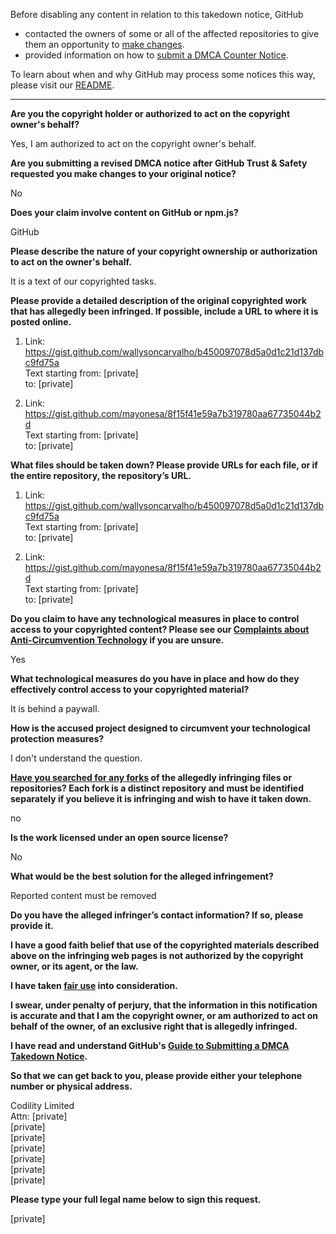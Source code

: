 Before disabling any content in relation to this takedown notice, GitHub
- contacted the owners of some or all of the affected repositories to give them an opportunity to [make changes](https://docs.github.com/en/github/site-policy/dmca-takedown-policy#a-how-does-this-actually-work).
- provided information on how to [submit a DMCA Counter Notice](https://docs.github.com/en/articles/guide-to-submitting-a-dmca-counter-notice).

To learn about when and why GitHub may process some notices this way, please visit our [README](https://github.com/github/dmca/blob/master/README.md#anatomy-of-a-takedown-notice).

---

**Are you the copyright holder or authorized to act on the copyright owner's behalf?**  
  
Yes, I am authorized to act on the copyright owner's behalf.  
  
**Are you submitting a revised DMCA notice after GitHub Trust & Safety requested you make changes to your original notice?**  
  
No  
  
**Does your claim involve content on GitHub or npm.js?**  
  
GitHub  
  
**Please describe the nature of your copyright ownership or authorization to act on the owner's behalf.**  
  
It is a text of our copyrighted tasks.  
  
**Please provide a detailed description of the original copyrighted work that has allegedly been infringed. If possible, include a URL to where it is posted online.**  
  
1) Link: https://gist.github.com/wallysoncarvalho/b450097078d5a0d1c21d137dbc9fd75a  
Text starting from: [private]   
to: [private]    
  
2) Link: https://gist.github.com/mayonesa/8f15f41e59a7b319780aa67735044b2d  
Text starting from: [private]    
to: [private]    
  
**What files should be taken down? Please provide URLs for each file, or if the entire repository, the repository’s URL.**  
  
1) Link: https://gist.github.com/wallysoncarvalho/b450097078d5a0d1c21d137dbc9fd75a  
Text starting from: [private]   
to: [private]    
  
2) Link: https://gist.github.com/mayonesa/8f15f41e59a7b319780aa67735044b2d  
Text starting from: [private]    
to: [private]    
  
**Do you claim to have any technological measures in place to control access to your copyrighted content? Please see our <a href="https://docs.github.com/articles/guide-to-submitting-a-dmca-takedown-notice#complaints-about-anti-circumvention-technology">Complaints about Anti-Circumvention Technology</a> if you are unsure.**  
  
Yes  
  
**What technological measures do you have in place and how do they effectively control access to your copyrighted material?**  
  
It is behind a paywall.  
  
**How is the accused project designed to circumvent your technological protection measures?**  
  
I don't understand the question.  
  
**<a href="https://docs.github.com/articles/dmca-takedown-policy#b-what-about-forks-or-whats-a-fork">Have you searched for any forks</a> of the allegedly infringing files or repositories? Each fork is a distinct repository and must be identified separately if you believe it is infringing and wish to have it taken down.**  
  
no  
  
**Is the work licensed under an open source license?**  
  
No  
  
**What would be the best solution for the alleged infringement?**  
  
Reported content must be removed  
  
**Do you have the alleged infringer’s contact information? If so, please provide it.**  
  
**I have a good faith belief that use of the copyrighted materials described above on the infringing web pages is not authorized by the copyright owner, or its agent, or the law.**  
  
**I have taken <a href="https://www.lumendatabase.org/topics/22">fair use</a> into consideration.**  
  
**I swear, under penalty of perjury, that the information in this notification is accurate and that I am the copyright owner, or am authorized to act on behalf of the owner, of an exclusive right that is allegedly infringed.**  
  
**I have read and understand GitHub's <a href="https://docs.github.com/articles/guide-to-submitting-a-dmca-takedown-notice/">Guide to Submitting a DMCA Takedown Notice</a>.**  
  
**So that we can get back to you, please provide either your telephone number or physical address.**  
  
Codility Limited  
Attn: [private]    
[private]   
[private]   
[private]     
[private]   
[private]   
[private]     
  
**Please type your full legal name below to sign this request.**  
  
[private]   
